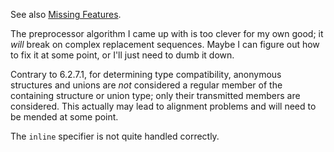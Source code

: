 See also [Missing Features](missing_features.md).

The preprocessor algorithm I came up with is too clever for my own good;
it *will* break on complex replacement sequences. Maybe I can figure out
how to fix it at some point, or I'll just need to dumb it down.

Contrary to 6.2.7.1, for determining type compatibility, anonymous structures and
unions are _not_ considered a regular member of the containing structure
or union type; only their transmitted members are considered. This
actually may lead to alignment problems and will need to be mended at
some point.


The `inline` specifier is not quite handled correctly.
